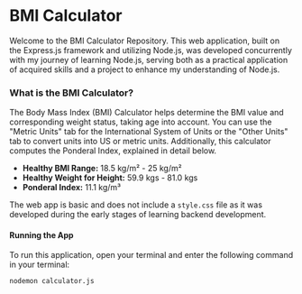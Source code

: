 # BMI Calculator

Welcome to the BMI Calculator Repository. This web application, built on the Express.js framework and utilizing Node.js, was developed concurrently with my journey of learning Node.js, serving both as a practical application of acquired skills and a project to enhance my understanding of Node.js.

### What is the BMI Calculator?

The Body Mass Index (BMI) Calculator helps determine the BMI value and corresponding weight status, taking age into account. You can use the "Metric Units" tab for the International System of Units or the "Other Units" tab to convert units into US or metric units. Additionally, this calculator computes the Ponderal Index, explained in detail below.

- **Healthy BMI Range:** 18.5 kg/m² - 25 kg/m²
- **Healthy Weight for Height:** 59.9 kgs - 81.0 kgs
- **Ponderal Index:** 11.1 kg/m³

The web app is basic and does not include a `style.css` file as it was developed during the early stages of learning backend development.

#### Running the App

To run this application, open your terminal and enter the following command in your terminal:

`nodemon calculator.js`
